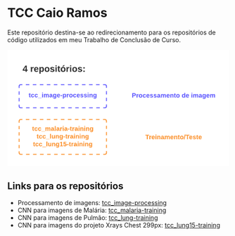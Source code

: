 # TCC Caio Ramos

Este repositório destina-se ao redirecionamento para os repositórios de código utilizados em meu Trabalho de Conclusão de Curso.

<img src="/assets/arquivo.png">

## Links para os repositórios
- Processamento de imagens: <a href="https://github.com/CaioLr/tcc-caio-ramos/tree/main/tcc_image-processing" target="_blank">tcc_image-processing</a>
- CNN para imagens de Malária: <a href="https://github.com/CaioLr/tcc-caio-ramos/tree/main/tcc_malaria-training" target="_blank">tcc_malaria-training</a>
- CNN para imagens de Pulmão: <a href="https://github.com/CaioLr/tcc-caio-ramos/tree/main/tcc_lung-training" target="_blank">tcc_lung-training</a>
- CNN para imagens do projeto Xrays Chest 299px: <a href="https://github.com/CaioLr/tcc-caio-ramos/tree/main/tcc_lung15-training" target="_blank">tcc_lung15-training</a>
  
